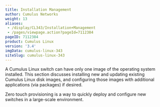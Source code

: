 ```yaml
---
title: Installation Management
author: Cumulus Networks
weight: 13
aliases:
 - /display/CL343/Installation+Management
 - /pages/viewpage.action?pageId=7112384
pageID: 7112384
product: Cumulus Linux
version: '3.4'
imgData: cumulus-linux-343
siteSlug: cumulus-linux-343
---
```

A Cumulus Linux switch can have only one image of the operating system
installed. This section discusses installing new and updating existing
Cumulus Linux disk images, and configuring those images with additional
applications (via packages) if desired.

Zero touch provisioning is a way to quickly deploy and configure new
switches in a large-scale environment.

<article id="html-search-results" class="ht-content" style="display: none;">

</article>

<footer id="ht-footer">

</footer>
